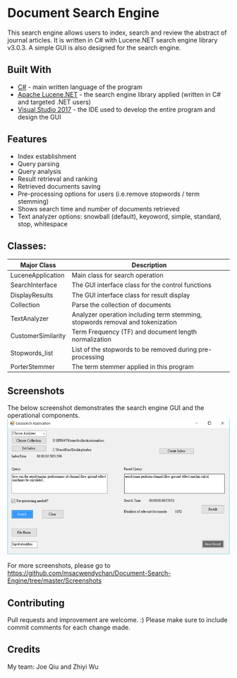 # Document Search Engine

This search engine allows users to index, search and review the abstract of journal articles. It is written in C# with Lucene.NET search engine library v3.0.3. A simple GUI is also designed for the search engine. 

## Built With

* [C#](https://docs.microsoft.com/en-us/dotnet/csharp/) - main written language of the program
* [Apache Lucene.NET](https://lucenenet.apache.org) - the search engine library applied (written in C# and targeted .NET users)
* [Visual Studio 2017](https://visualstudio.microsoft.com/zh-hant/downloads/?rr=https%3A%2F%2Fwww.google.com.au%2F) - the IDE used to develop the entire program and design the GUI

## Features

* Index establishment
* Query parsing
* Query analysis
* Result retrieval and ranking
* Retrieved documents saving
* Pre-processing options for users (i.e.remove stopwords / term stemming) 
* Shows search time and number of documents retrieved
* Text analyzer options: snowball (default), keyoword, simple, standard, stop, whitespace

## Classes:

Major Class           | Description           
--------------------- | -------------  
LuceneApplication     | Main class for search operation    
SearchInterface       | The GUI interface class for the control functions
DisplayResults        | The GUI interface class for result display
Collection            | Parse the collection of documents
TextAnalyzer          | Analyzer operation including term stemming, stopwords removal and tokenization
CustomerSimilarity    | Term Frequency (TF) and document length normalization 
Stopwords_list        | List of the stopwords to be removed during pre-processing 
PorterStemmer         | The term stemmer applied in this program

## Screenshots
The below screenshot demonstrates the search engine GUI and the operational components.
![Demonstrate the simple GUI](https://github.com/msacwendychan/Document-Search-Engine/blob/master/query%20input.png)

For more screenshots, please go to https://github.com/msacwendychan/Document-Search-Engine/tree/master/Screenshots

## Contributing

Pull requests and improvement are welcome. :) Please make sure to include commit comments for each change made. 

## Credits

My team: Joe Qiu and Zhiyi Wu


